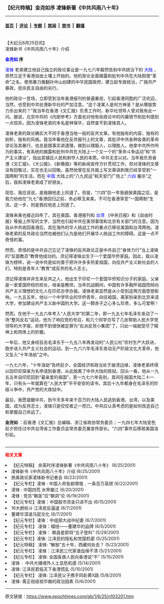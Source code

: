 ### 【纪元特稿】金尧如序 凌锋新著《中共风雨八十年》

---

#### [首页](../../../..?n103201) &nbsp;|&nbsp; [评论](../../../../../epoch-comment?n103201) &nbsp;|&nbsp; [专题](../../../../../epoch-special?n103201) &nbsp;|&nbsp; [禁闻](../../../../../epoch-news?n103201) &nbsp;|&nbsp; [禁书](../../../../../books?n103201) &nbsp;|&nbsp; [翻墙](https://github.com/gfw-breaker/nogfw/blob/master/README.md?n103201)


<div class="post_content" id="artbody" itemprop="articleBody">
 <!-- article content begin -->
 <p>
  <font color="#ffffff">
   (http://www.epochtimes.com)
  </font>
  <br/>
  【大纪元6月25日讯】
  <br/>
  <ok href="https://www.epochtimes.com/news/epochnews/newscontent.asp?ID=102916" target="_blank">
   凌锋新书《中共风雨八十年》介绍
  </ok>
 </p>
 <p>
  <b>
   <ok href="https://www.epochtimes.com/news/epochnews/comt/comauth.asp?cat_ID=423&amp;subsubcat=JinYaoRu">
    <font color="blue">
     金尧如
    </font>
   </ok>
   序
  </b>
 </p>
 <p>
  <ok href="https://www.epochtimes.com/news/epochnews/comt/comauth.asp?cat_ID=423&amp;subsubcat=Linfeng">
   <font color="blue">
    凌锋
   </font>
  </ok>
  老弟建立他自己独立的政论事业是一九七六年毅然告别中共统治下的
  <ok href="http://www3.epochtimes.com/news/epochnews/main/2.html">
   <font color="blue">
    大陆
   </font>
  </ok>
  ，昂然立足于香港自由土壤上开始的。他的政论全面揭露和批判中共在大陆假借“革命”之名，使用暴力推翻孙中山创建的中华民国政府，建立起专政统治，广施共产暴政，扼杀民主自由的劣行。
 </p>
 <p>
  他的政论一登场，立即受到当年香港报刊的普遍重视，引起香港同胞的广泛欢迎。当然，也受到中共驻港新华社的严加注意。“这个凌某人是何方神圣？是从哪股势力杀出来的？”我当年在香港《文汇报》负责工作时，新华社领导人曾对我有此一问。据说，北京中共的《内部参考》方面也对他有些政论中的内幕情节和批判感到一点惊异。因为凌锋老弟的本名是林保华，自然查不到凌锋其人。
 </p>
 <p>
  凌锋老弟的政论确实大不同于香港当地一般的反共文章。有他独有的内容，独有的剖析，独有的风格。我当年看他在反共报刊上的文章，其批评中共各种各类的革命谬论及其暴行，也总是摆事实讲道理，做到以理服人，以理胜人。他拿中共所作所为的事实，有系统的揭露和批判中共在大陆上一个又一个的“革命斗争运动”和“共产主义建设”，指出其镇压人民和剥夺人民的本质。中共无言以对。当年我负责香港《文汇报》、《大公报》、《新晚报》等的新闻宣传方针贯彻工作，但对凌锋的文章没有回敬过，实在也无以回敬。虽然他曾在反共报上写文章讽刺我已经享受到“一国两制”的生活。而在
  <ok href="http://www3.epochtimes.com/news/epochnews/main/2.html">
   <font color="blue">
    中国
   </font>
  </ok>
  大陆上的“八九民运”和天安门广场上“
  <ok href="https://www.epochtimes.com/news/epochnews/news/Focus.asp?Focus_ID=1102">
   <font color="blue">
    六四
   </font>
  </ok>
  屠杀”之后，我和凌锋老弟成了好朋友。
 </p>
 <p>
  现在，我应该说，是我跟他走上同道了。但是，“六四”后一年我避居美国之后，是我力劝他在“九七”香港回归之前，务必移玉来美，不可在香港享受“一国两制”生活。这一步，则是我拉他走上同道了。
 </p>
 <p>
  凌锋来美也接近四年了，其在美国、香港报刊和
  <ok href="http://www3.epochtimes.com/news/epochnews/main/3.html">
   <font color="blue">
    台湾
   </font>
  </ok>
  《中央日报》和《自由时报》等报上所写的文字，当然也引起中共在美领事馆和北京有关部门的注意。因为自从中共收回香港后，其在海外的华人统战工作的重点已移往美国和台湾两地。凌锋老弟的反共政论当然也被他们认为是他们开展华人统战工作的障碍。这是一点不奇怪的事。
 </p>
 <p>
  然而，奇怪的是中共自己忘记了凌锋的反共政论正是中共自己“身体力行”当上凌锋的“反面教员”教育他成功的。须记得凌锋出生于一个爱国华侨家庭。因此，我以凌锋为榜样，说一说中共是如何善于把许许多多热爱祖国，向往共产主义新社会的人们，特别是青年人“教育”成反共的名人志士。
 </p>
 <p>
  须记得凌锋并非生来反共之人，他出生于印尼一个爱国华侨知识分子的家庭。父亲是一家爱国侨校的校长，母亲是教师。当年抗战期间，中国有许多胸怀祖国而倾向共产主义理想的文化人在印尼办学办报。凌锋老弟显然是从小受到这两方面思想影响。一九五五年，他以一个中学毕业的华侨青年，向往祖国，离家别亲到北京来读大学，参加建设共产主义新中国的大学。这一颗赤子之心多么珍贵，多么可爱啊！
 </p>
 <p>
  然而，在他于一九五六年考入“人民大学”的第二年，即一九五七年毛泽东发动了一场“整风反右”运动，他为了响应党的号召，和几个同学合写了几张帮助人民大学党领导的大字报，却想不到很快被定罪为“右派反党小集团”了，只此一端就受尽了精神上和肉体上的折磨。
 </p>
 <p>
  一年后，他又身经目击毛泽东于一九五八年再发动的“人民公社”农村生产大跃进，跑步进入共产主义社会的运动。到一九六六年毛泽东发动无产阶级文化大革命，他又坠入“十年浩劫”之中。
 </p>
 <p>
  一九七六年，“十年浩劫”告终前夕，全国经济和政治处于崩溃边缘，凌锋老弟终得以回印尼探亲为名申请到香港，从此脱离了中共大陆的炼狱。回头一看，他从一九五五年自印尼回到“最亲爱的祖国”，至一九七六年告别，其间在祖国大陆二十一年，只有头一年就算在“人民大学”平平安安的读书，其后十九年都身在毛泽东的阶级斗争中，共产党的大炼狱中。
 </p>
 <p>
  最后，我愿提醒中共，到今天多年来千百万的大陆人民逃到香港、台湾，以及美国，成为反共志士，凌锋只是佼佼者之一而已。中共应认真考虑的是如何改造自己和掌握自己命运了。
 </p>
 <p>
  <b>
   金尧如
  </b>
  ：前香港《文汇报》总编辑、浙江省政协常务委员；一九四七年大陆变色前夕担任过中共台湾省工作委员会常务委员兼宣传部长。“六四”事件后移居美国洛杉矶。
  <br/>
  <font color="#ffffff">
   (http://www.dajiyuan.com)
  </font>
 </p>
 <hr/>
 <p>
  <b>
   <font color="red">
    相关文章
   </font>
  </b>
  <br/>
 </p>
 <li>
  <ok href="newscontent.asp?ID=102966" target="_blank">
   【纪元特稿】  余英时序凌锋新著《中共风雨八十年》
  </ok>
  (6/25/2001)
  <li>
   <ok href="newscontent.asp?ID=102916" target="_blank">
    凌锋新书《中共风雨八十年》介绍
   </ok>
   (6/25/2001)
   <li>
    <ok href="newscontent.asp?ID=102440" target="_blank">
     旅美政论家凌锋新书记者会
    </ok>
    (6/23/2001)
    <li>
     <ok href="newscontent.asp?ID=102035" target="_blank">
      【纪元专栏】凌锋 : 中国人命急剧增值﹐一条百万英镑
     </ok>
     (6/22/2001)
     <li>
      <ok href="newscontent.asp?ID=101389" target="_blank">
       凌锋 : 中国四荒 水旱蝗江
      </ok>
      (6/20/2001)
      <li>
       <ok href="newscontent.asp?ID=100950" target="_blank">
        凌锋 : 党员“朝圣”应“朝洞”论
       </ok>
       (6/19/2001)
       <li>
        <ok href="newscontent.asp?ID=99333" target="_blank">
         【纪元专栏】凌锋：中国股市资金只进不出
        </ok>
        (6/15/2001)
        <li>
         <ok href="newscontent.asp?ID=96674" target="_blank">
          16大掀权斗 江泽民反逼退
         </ok>
         (6/7/2001)
         <li>
          <ok href="newscontent.asp?ID=96597" target="_blank">
           董建华深谙马屁文化
          </ok>
          (6/7/2001)
          <li>
           <ok href="newscontent.asp?ID=96297" target="_blank">
            【纪元专栏】凌锋：中组部大战中纪委
           </ok>
           (6/7/2001)
           <li>
            <ok href="newscontent.asp?ID=95532" target="_blank">
             【纪元专栏】  凌锋：榴梿——董建华的品牌
            </ok>
            (6/5/2001)
            <li>
             <ok href="newscontent.asp?ID=93210" target="_blank">
              【纪元专栏】 凌锋： 赖昌星即将“五子登科”
             </ok>
             (5/29/2001)
             <li>
              <ok href="newscontent.asp?ID=92100" target="_blank">
               【纪元专栏】凌锋: 江泽民的隐私和党国机密
              </ok>
              (5/25/2001)
              <li>
               <ok href="newscontent.asp?ID=91623" target="_blank">
                【纪元特稿】 凌锋:  “解放”五十年，西藏何处去？
               </ok>
               (5/23/2001)
               <li>
                <ok href="newscontent.asp?ID=90717" target="_blank">
                 【纪元专栏】  凌锋：江泽民三代家谱血缘不清
                </ok>
                (5/21/2001)
                <li>
                 <ok href="newscontent.asp?ID=88611" target="_blank">
                  【纪元专栏】 凌锋:  全国各族人民向香港说“不”
                 </ok>
                 (5/15/2001)
                 <li>
                  <ok href="newscontent.asp?ID=88534" target="_blank">
                   凌锋﹕ 中共大捕境外人士显危机感
                  </ok>
                  (5/14/2001)
                  <li>
                   <ok href="newscontent.asp?ID=86987" target="_blank">
                    凌锋: 江泽民君临天下香港慌乱
                   </ok>
                   (5/10/2001)
                   <li>
                    <ok href="newscontent.asp?ID=85851" target="_blank">
                     【纪元专栏】  凌锋: 江泽民父子携手同赴黄X路
                    </ok>
                    (5/8/2001)
                    <li>
                     <ok href="newscontent.asp?ID=85109" target="_blank">
                      凌锋: 需正视歧视华裔的政治因素
                     </ok>
                     (5/6/2001)
                     <br/>
                     <!-- article content end -->
                     <div id="below_article_ad">
                     </div>
                    </li>
                   </li>
                  </li>
                 </li>
                </li>
               </li>
              </li>
             </li>
            </li>
           </li>
          </li>
         </li>
        </li>
       </li>
      </li>
     </li>
    </li>
   </li>
  </li>
 </li>
</div>


---

原文链接：https://www.epochtimes.com/gb/1/6/25/n103201.htm